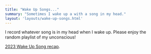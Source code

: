 ```yaml
---
title: "Wake Up Songs..."
summary: "Sometimes I wake up a with a song in my head."
layout: 'layouts/wake-up-songs.html'
---
```


I record whatever song is in my head when I wake up. Please enjoy the random playlist of my unconscious!

[2023 Wake Up Song recap](/blog/wake-up-songs-2023/).